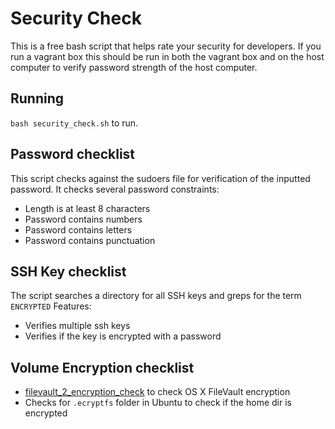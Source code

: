 # Security Check
This is a free bash script that helps rate your security for developers.
If you run a vagrant box this should be run in both the vagrant box and on the host computer to verify password strength of the host computer.

## Running
`bash security_check.sh` to run.


## Password checklist
This script checks against the sudoers file for verification of the inputted password.
It checks several password constraints:
- Length is at least 8 characters
- Password contains numbers
- Password contains letters
- Password contains punctuation

## SSH Key checklist
The script searches a directory for all SSH keys and greps for the term `ENCRYPTED`
Features:
- Verifies multiple ssh keys
- Verifies if the key is encrypted with a password

## Volume Encryption checklist
- [filevault_2_encryption_check](https://github.com/rtrouton/rtrouton_scripts/tree/master/rtrouton_scripts/filevault_2_encryption_check) to check OS X FileVault encryption
- Checks for `.ecryptfs` folder in Ubuntu to check if the home dir is encrypted

